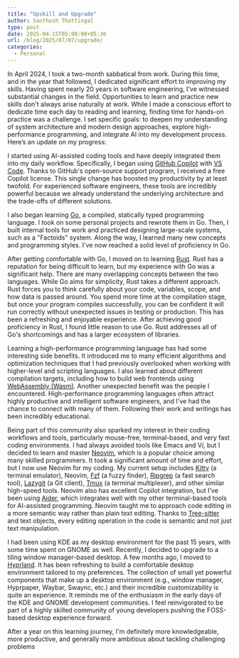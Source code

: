 ```yaml
---
title: "Upskill and Upgrade"
author: Santhosh Thottingal
type: post
date: 2025-04-15T05:00:00+05:30
url: /blog/2025/07/07/upgrade/
categories:
  - Personal
---
```


In April 2024, I took a two-month sabbatical from work. During this time, and in the year that followed, I dedicated significant effort to improving my skills. Having spent nearly 20 years in software engineering, I've witnessed substantial changes in the field. Opportunities to learn and practice new skills don't always arise naturally at work. While I made a conscious effort to dedicate time each day to reading and learning, finding time for hands-on practice was a challenge. I set specific goals: to deepen my understanding of system architecture and modern design approaches, explore high-performance programming, and integrate AI into my development process. Here’s an update on my progress:

I started using AI-assisted coding tools and have deeply integrated them into my daily workflow. Specifically, I began using [GitHub Copilot](https://github.com/features/copilot) with [VS Code](https://code.visualstudio.com/). Thanks to GitHub's open-source support program, I received a free Copilot license. This single change has boosted my productivity by at least twofold. For experienced software engineers, these tools are incredibly powerful because we already understand the underlying architecture and the trade-offs of different solutions.

I also began learning [Go](https://go.dev/), a compiled, statically typed programming language. I took on some personal projects and rewrote them in Go. Then, I built internal tools for work and practiced designing large-scale systems, such as a "Factoids" system. Along the way, I learned many new concepts and programming styles. I've now reached a solid level of proficiency in Go.

After getting comfortable with Go, I moved on to learning [Rust](https://www.rust-lang.org/). Rust has a reputation for being difficult to learn, but my experience with Go was a significant help. There are many overlapping concepts between the two languages. While Go aims for simplicity, Rust takes a different approach. Rust forces you to think carefully about your code, variables, scope, and how data is passed around. You spend more time at the compilation stage, but once your program compiles successfully, you can be confident it will run correctly without unexpected issues in testing or production. This has been a refreshing and enjoyable experience. After achieving good proficiency in Rust, I found little reason to use Go. Rust addresses all of Go's shortcomings and has a larger ecosystem of libraries.

Learning a high-performance programming language has had some interesting side benefits. It introduced me to many efficient algorithms and optimization techniques that I had previously overlooked when working with higher-level and scripting languages. I also learned about different compilation targets, including how to build web frontends using [WebAssembly (Wasm)](https://webassembly.org/).
Another unexpected benefit was the people I encountered. High-performance programming languages often attract highly productive and intelligent software engineers, and I've had the chance to connect with many of them. Following their work and writings has been incredibly educational.

Being part of this community also sparked my interest in their coding workflows and tools, particularly mouse-free, terminal-based, and very fast coding environments. I had always avoided tools like Emacs and Vi, but I decided to learn and master [Neovim](https://neovim.io/), which is a popular choice among many skilled programmers. It took a significant amount of time and effort, but I now use Neovim for my coding. My current setup includes [Kitty](https://sw.kovidgoyal.net/kitty/) (a terminal emulator), Neovim, [Fzf](https://github.com/junegunn/fzf) (a fuzzy finder), [Ripgrep](https://github.com/BurntSushi/ripgrep) (a fast search tool), [Lazygit](https://github.com/jesseduffield/lazygit) (a Git client), [Tmux](https://github.com/tmux/tmux) (a terminal multiplexer), and other similar high-speed tools. Neovim also has excellent Copilot integration, but I've been using [Aider](https://github.com/paul-gauthier/aider), which integrates well with my other terminal-based tools for AI-assisted programming. Neovim taught me to approach code editing in a more semantic way rather than plain text editing. Thanks to [Tree-sitter](https://tree-sitter.github.io/tree-sitter/) and text objects, every editing operation in the code is semantic and not just text manipulation.

I had been using KDE as my desktop environment for the past 15 years, with some time spent on GNOME as well. Recently, I decided to upgrade to a tiling window manager-based desktop. A few months ago, I moved to [Hyprland](https://hyprland.org/). It has been refreshing to build a comfortable desktop environment tailored to my preferences. The collection of small yet powerful components that make up a desktop environment (e.g., window manager, Hyprpaper, Waybar, Swaync, etc.) and their incredible customizability is quite an experience. It reminds me of the enthusiasm in the early days of the KDE and GNOME development communities. I feel reinvigorated to be part of a highly skilled community of young developers pushing the FOSS-based desktop experience forward.

After a year on this learning journey, I'm definitely more knowledgeable, more productive, and generally more ambitious about tackling challenging problems
